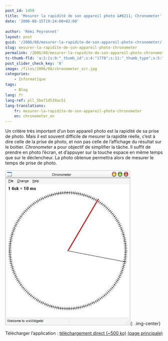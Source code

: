 ```yaml
---
post_id: 1450
title: 'Mesurer la rapidité de son appareil photo &#8211; Chronometer'
date: '2006-08-15T19:24:00+02:00'

author: 'Rémi Peyronnet'
layout: post
guid: '/2006/08/mesurer-la-rapidite-de-son-appareil-photo-chronometer/'
slug: mesurer-la-rapidite-de-son-appareil-photo-chronometer
permalink: /2006/08/mesurer-la-rapidite-de-son-appareil-photo-chronometer/
tc-thumb-fld: 'a:2:{s:9:"_thumb_id";s:4:"1778";s:11:"_thumb_type";s:5:"thumb";}'
post_slider_check_key: '0'
image: /files/2006/08/chronometer_scr.jpg
categories:
    - Informatique
tags:
    - Blog
lang: fr
lang-ref: pll_5be71d539ac51
lang-translations:
    fr: mesurer-la-rapidite-de-son-appareil-photo-chronometer
    en: chronometer_en
---
```


Un critère très important d’un bon appareil photo est la rapidité de sa prise de photo. Mais il est souvent difficile de mesurer la rapidité réelle, c’est à dire celle de la prise de photo, et non pas celle de l’affichage du résultat sur le boitier. *Chronometer* a pour objectif de simplifier la tâche. Il suffit de prendre en photo l’écran, et d’appuyer sur la touche espace en même temps que sur le déclencheur. La photo obtenue permettra alors de mesurer le temps de prise de photo.

![](/files/old-web/soft/misc/chronometer/chronometer_scr.jpg){: .img-center}

Télécharger l’application : [téléchargement direct (~500 ko)](/files/old-web/soft/misc/chronometer/chronometer_bin.zip) [(page principale)](/2006/08/chronometer_en/)